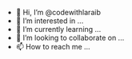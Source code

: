 - 👋 Hi, I’m @codewithlaraib
- 👀 I’m interested in ...
- 🌱 I’m currently learning ...
- 💞️ I’m looking to collaborate on ...
- 📫 How to reach me ...

<!---
codewithlaraib/codewithlaraib is a ✨ special ✨ repository because its `README.md` (this file) appears on your GitHub profile.
You can click the Preview link to take a look at your changes.
--->
